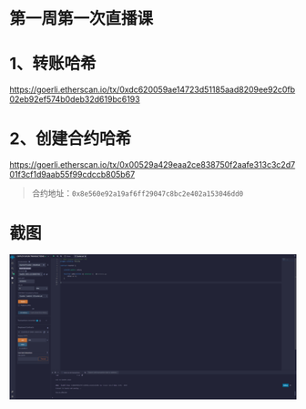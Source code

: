 # 第一周第一次直播课

# 1、转账哈希

https://goerli.etherscan.io/tx/0xdc620059ae14723d51185aad8209ee92c0fb02eb92ef574b0deb32d619bc6193

# 2、创建合约哈希

https://goerli.etherscan.io/tx/0x00529a429eaa2ce838750f2aafe313c3c2d701f3cf1d9aab55f99cdccb805b67

> 合约地址：`0x8e560e92a19af6ff29047c8bc2e402a153046dd0` 

# 截图

![img_1.png](img_1.png)